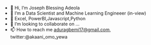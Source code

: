 - 👋 Hi, I’m Joseph Blessing Adeola 
- 👀 I’m a Data Scientist and Machine Learning Engineeer (in-view)
- 🌱 Excel, PowerBI,Javascript,Python
- 💞️ I’m looking to collaborate on ...
- 📫 How to reach me aduragbemi17@gmail.com, twitter:@akaani_omo_yewa

<!---
Aduragbemi17/Aduragbemi17 is a ✨ special ✨ repository because its `README.md` (this file) appears on your GitHub profile.
You can click the Preview link to take a look at your changes.
--->
